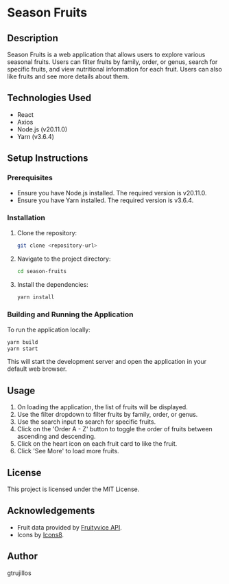 
# Season Fruits

## Description
Season Fruits is a web application that allows users to explore various seasonal fruits. Users can filter fruits by family, order, or genus, search for specific fruits, and view nutritional information for each fruit. Users can also like fruits and see more details about them.

## Technologies Used
- React
- Axios
- Node.js (v20.11.0)
- Yarn (v3.6.4)

## Setup Instructions

### Prerequisites
- Ensure you have Node.js installed. The required version is v20.11.0.
- Ensure you have Yarn installed. The required version is v3.6.4.

### Installation
1. Clone the repository:
    ```sh
    git clone <repository-url>
    ```
2. Navigate to the project directory:
    ```sh
    cd season-fruits
    ```
3. Install the dependencies:
    ```sh
    yarn install
    ```

### Building and Running the Application
To run the application locally:
```sh
yarn build
yarn start
```
This will start the development server and open the application in your default web browser.

## Usage
1. On loading the application, the list of fruits will be displayed.
2. Use the filter dropdown to filter fruits by family, order, or genus.
3. Use the search input to search for specific fruits.
4. Click on the 'Order A - Z' button to toggle the order of fruits between ascending and descending.
5. Click on the heart icon on each fruit card to like the fruit.
6. Click 'See More' to load more fruits.

## License
This project is licensed under the MIT License.

## Acknowledgements
- Fruit data provided by [Fruityvice API](https://www.fruityvice.com/).
- Icons by [Icons8](https://icons8.com/).

## Author
gtrujillos
